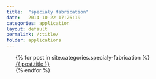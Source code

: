 ```yaml
---
title:  "specialy fabrication"
date:   2014-10-22 17:26:19
categories: application
layout: default
permalink: /:title/
folder: applications
---
```

<ul>
  {% for post in site.categories.specialy-fabrication %}
    <div>
      <a href="{{ post.url }}">{{ post.title }}</a>
    </div>
  {% endfor %}
</ul>